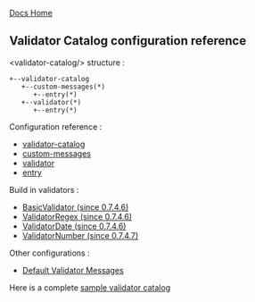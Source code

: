 [Docs Home](../../index.md)

## Validator Catalog configuration reference

&lt;validator-catalog/&gt; structure : 

```
+--validator-catalog
   +--custom-messages(*)
      +--entry(*)
   +--validator(*)
      +--entry(*)
```

Configuration reference : 
* [validator-catalog](tag_validator-catalog.md)
* [custom-messages](tag_validator-catalog_custom-messages.md)
* [validator](tag_validator-catalog_validator.md)
* [entry](tag_validator-catalog_entry.md)
  
Build in validators : 
* [BasicValidator (since 0.7.4.6)](validator_basic.md)
* [ValidatorRegex (since 0.7.4.6)](validator_regex.md)
* [ValidatorDate (since 0.7.4.6)](validator_date.md)
* [ValidatorNumber (since 0.7.4.7)](validator_number.md)
  
Other configurations : 
* [Default Validator Messages](../../fj-core/src/main/resources/core/validator/validator.properties)

Here is a complete [sample validator catalog](../../fj-core/src/test/resources/core/validator/validator-catalog-test.xml)